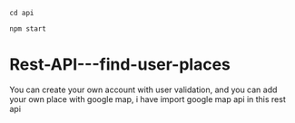 ```cd api```

```npm start```



# Rest-API---find-user-places
You can create your own account with user validation, and you can add your own place with google map, i have import google map api in this rest api
